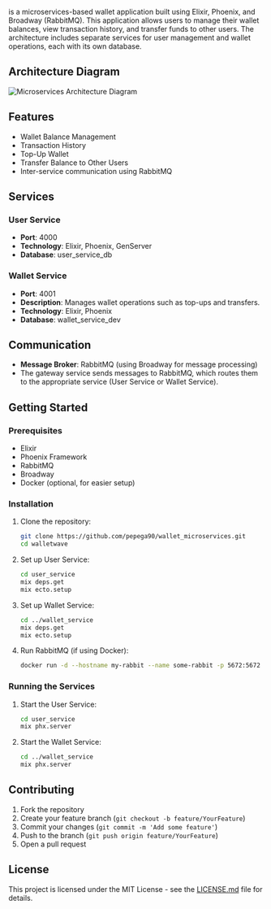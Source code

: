 is a microservices-based wallet application built using Elixir, Phoenix, and Broadway (RabbitMQ). This application allows users to manage their wallet balances, view transaction history, and transfer funds to other users. The architecture includes separate services for user management and wallet operations, each with its own database.

## Architecture Diagram

![Microservices Architecture Diagram](./path/to/your/image.png)

## Features

- Wallet Balance Management
- Transaction History
- Top-Up Wallet
- Transfer Balance to Other Users
- Inter-service communication using RabbitMQ

## Services

### User Service
- **Port**: 4000
- **Technology**: Elixir, Phoenix, GenServer
- **Database**: user_service_db

### Wallet Service
- **Port**: 4001
- **Description**: Manages wallet operations such as top-ups and transfers.
- **Technology**: Elixir, Phoenix
- **Database**: wallet_service_dev

## Communication

- **Message Broker**: RabbitMQ (using Broadway for message processing)
- The gateway service sends messages to RabbitMQ, which routes them to the appropriate service (User Service or Wallet Service).

## Getting Started

### Prerequisites

- Elixir
- Phoenix Framework
- RabbitMQ
- Broadway
- Docker (optional, for easier setup)

### Installation

1. Clone the repository:
    ```bash
    git clone https://github.com/pepega90/wallet_microservices.git
    cd walletwave
    ```

2. Set up User Service:
    ```bash
    cd user_service
    mix deps.get
    mix ecto.setup
    ```

3. Set up Wallet Service:
    ```bash
    cd ../wallet_service
    mix deps.get
    mix ecto.setup
    ```

4. Run RabbitMQ (if using Docker):
    ```bash
    docker run -d --hostname my-rabbit --name some-rabbit -p 5672:5672 -p 15672:15672 rabbitmq:3-management
    ```

### Running the Services

1. Start the User Service:
    ```bash
    cd user_service
    mix phx.server
    ```

2. Start the Wallet Service:
    ```bash
    cd ../wallet_service
    mix phx.server
    ```

## Contributing

1. Fork the repository
2. Create your feature branch (`git checkout -b feature/YourFeature`)
3. Commit your changes (`git commit -m 'Add some feature'`)
4. Push to the branch (`git push origin feature/YourFeature`)
5. Open a pull request

## License

This project is licensed under the MIT License - see the [LICENSE.md](LICENSE.md) file for details.
